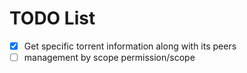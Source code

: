 # TODO List

- [x] Get specific torrent information along with its peers
- [ ] management by scope permission/scope
